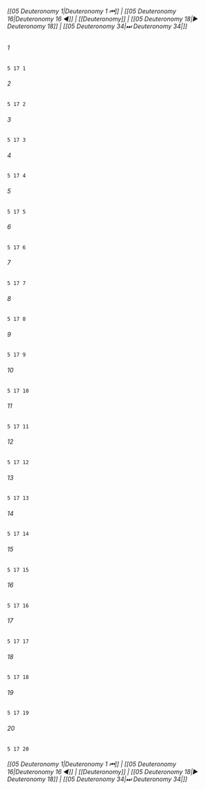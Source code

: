 
###### [[05 Deuteronomy 1|Deuteronomy 1 ⏮]] | [[05 Deuteronomy 16|Deuteronomy 16 ◀]] | [[Deuteronomy]] | [[05 Deuteronomy 18|▶ Deuteronomy 18]] | [[05 Deuteronomy 34|⏭ Deuteronomy 34|]]

###### 1
``` verse
5 17 1 
```
###### 2
``` verse
5 17 2 
```
###### 3
``` verse
5 17 3 
```
###### 4
``` verse
5 17 4 
```
###### 5
``` verse
5 17 5 
```
###### 6
``` verse
5 17 6 
```
###### 7
``` verse
5 17 7 
```
###### 8
``` verse
5 17 8 
```
###### 9
``` verse
5 17 9 
```
###### 10
``` verse
5 17 10 
```
###### 11
``` verse
5 17 11 
```
###### 12
``` verse
5 17 12 
```
###### 13
``` verse
5 17 13 
```
###### 14
``` verse
5 17 14 
```
###### 15
``` verse
5 17 15 
```
###### 16
``` verse
5 17 16 
```
###### 17
``` verse
5 17 17 
```
###### 18
``` verse
5 17 18 
```
###### 19
``` verse
5 17 19 
```
###### 20
``` verse
5 17 20 
```

###### [[05 Deuteronomy 1|Deuteronomy 1 ⏮]] | [[05 Deuteronomy 16|Deuteronomy 16 ◀]] | [[Deuteronomy]] | [[05 Deuteronomy 18|▶ Deuteronomy 18]] | [[05 Deuteronomy 34|⏭ Deuteronomy 34|]]

